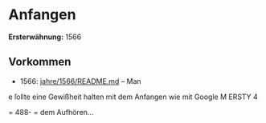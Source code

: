 # Anfangen

**Ersterwähnung:** 1566

## Vorkommen
- 1566: [jahre/1566/README.md](../jahre/1566/README.md) – Man

e ſollte eine Gewißheit halten mit dem Anfangen wie mit
Google M ERSTY 4


= 488- =
dem Aufhören...
